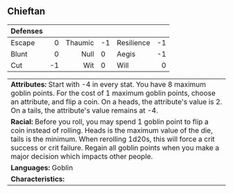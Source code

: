 ## Chieftan

| Defenses |     |         |     |            |     |
|:-------- | ---:| -------:|:--- |:---------- | ---:|
| Escape   |   0 | Thaumic | -1  | Resilience |  -1 |
| Blunt    |   0 |    Null |  0  | Aegis      |  -1 |
| Cut      |  -1 |     Wit |  0  | Will       |   0 |

|                                                                                                                                                                                                                                                                   |
|:----------------------------------------------------------------------------------------------------------------------------------------------------------------------------------------------------------------------------------------------------------------- |
| **Attributes:** Start with -4 in every stat. You have 8 maximum goblin points. For the cost of 1 maximum goblin points, choose an attribute, and flip a coin. On a heads, the attribute's value is 2. On a tails, the attribute's value remains at -4. |
| **Racial:** Before you roll, you may spend 1 goblin point to flip a coin instead of rolling. Heads is the maximum value of the die, tails is the minimum. When rerolling 1d20s, this will force a crit success or crit failure. Regain all goblin points when you make a major decision which impacts other people. |
| **Languages:** Goblin                                                                                                                                                                                                                                    |
| **Characteristics:**                                                                                                                                                                                                                                              |